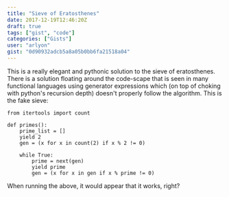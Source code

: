 ```yaml
---
title: "Sieve of Eratosthenes"
date: 2017-12-19T12:46:20Z
draft: true
tags: ["gist", "code"]
categories: ["Gists"]
user: "arlyon"
gist: "0d90932adcb5a8a05b0bb6fa21518a04"
---
```


This is a really elegant and pythonic solution to the sieve of eratosthenes.
There is a solution floating around the code-scape that is seen in many
functional languages using generator expressions which (on top of choking
with python's recursion depth) doesn't properly follow the algorithm. This
is the fake sieve:

```python3
from itertools import count

def primes():
    prime_list = []
    yield 2
    gen = (x for x in count(2) if x % 2 != 0)
    
    while True:
        prime = next(gen)
        yield prime
        gen = (x for x in gen if x % prime != 0)
```

When running the above, it would appear that it works, right? 
